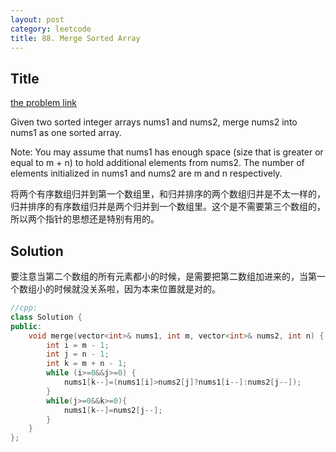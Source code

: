 ```yaml
---
layout: post
category: leetcode
title: 88. Merge Sorted Array
---
```

## Title
[the problem link](https://leetcode.com/problems/merge-sorted-array/description/)

Given two sorted integer arrays nums1 and nums2, merge nums2 into nums1 as one sorted array.

Note:
You may assume that nums1 has enough space (size that is greater or equal to m + n) to hold additional elements from nums2. The number of elements initialized in nums1 and nums2 are m and n respectively.

将两个有序数组归并到第一个数组里，和归并排序的两个数组归并是不太一样的，归并排序的有序数组归并是两个归并到一个数组里。这个是不需要第三个数组的，所以两个指针的思想还是特别有用的。

## Solution

要注意当第二个数组的所有元素都小的时候，是需要把第二数组加进来的，当第一个数组小的时候就没关系啦，因为本来位置就是对的。

```c++
//cpp:
class Solution {
public:
	void merge(vector<int>& nums1, int m, vector<int>& nums2, int n) {
		int i = m - 1;
		int j = n - 1;
		int k = m + n - 1;
		while (i>=0&&j>=0) {
            nums1[k--]=(nums1[i]>nums2[j]?nums1[i--]:nums2[j--]);
		}
        while(j>=0&&k>=0){
            nums1[k--]=nums2[j--];
        }
	}
};
```
